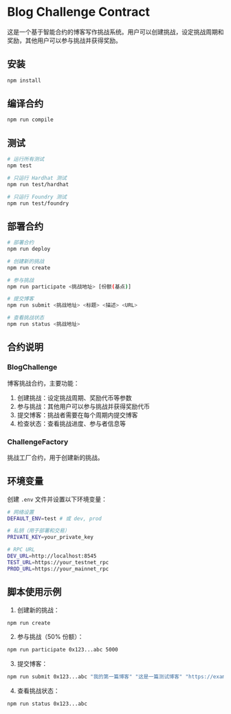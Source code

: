 # Blog Challenge Contract

这是一个基于智能合约的博客写作挑战系统。用户可以创建挑战，设定挑战周期和奖励，其他用户可以参与挑战并获得奖励。

## 安装

```bash
npm install
```

## 编译合约

```bash
npm run compile
```

## 测试

```bash
# 运行所有测试
npm test

# 只运行 Hardhat 测试
npm run test/hardhat

# 只运行 Foundry 测试
npm run test/foundry
```

## 部署合约

```bash
# 部署合约
npm run deploy

# 创建新的挑战
npm run create

# 参与挑战
npm run participate <挑战地址> [份额(基点)]

# 提交博客
npm run submit <挑战地址> <标题> <描述> <URL>

# 查看挑战状态
npm run status <挑战地址>
```

## 合约说明

### BlogChallenge

博客挑战合约，主要功能：

1. 创建挑战：设定挑战周期、奖励代币等参数
2. 参与挑战：其他用户可以参与挑战并获得奖励代币
3. 提交博客：挑战者需要在每个周期内提交博客
4. 检查状态：查看挑战进度、参与者信息等

### ChallengeFactory

挑战工厂合约，用于创建新的挑战。

## 环境变量

创建 `.env` 文件并设置以下环境变量：

```bash
# 网络设置
DEFAULT_ENV=test # 或 dev, prod

# 私钥（用于部署和交易）
PRIVATE_KEY=your_private_key

# RPC URL
DEV_URL=http://localhost:8545
TEST_URL=https://your_testnet_rpc
PROD_URL=https://your_mainnet_rpc
```

## 脚本使用示例

1. 创建新的挑战：

```bash
npm run create
```

2. 参与挑战（50% 份额）：

```bash
npm run participate 0x123...abc 5000
```

3. 提交博客：

```bash
npm run submit 0x123...abc "我的第一篇博客" "这是一篇测试博客" "https://example.com/blog/1"
```

4. 查看挑战状态：

```bash
npm run status 0x123...abc
```
